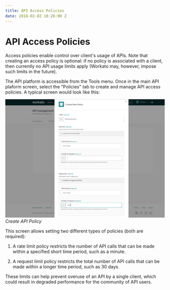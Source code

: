 ```yaml
---
title: API Access Policies
date: 2018-02-02 18:26:00 Z
---
```

# API Access Policies

Access policies enable control over client's usage of APIs. Note that
creating an access policy is optional:
if no policy is associated with a client, then currently no API
usage limits apply (Workato may, however, impose such limits in the
future).

The API platform is accessible from the Tools menu. Once in the main
API plaform screen, select the "Policies" tab to create and
manage API access policies. A typical screen would look like this:

![Create API Policy](/assets/images/api-mgmt/api-policy-create.png)
*Create API Policy*

This screen allows setting two different types of policies (both
are required):

1) A rate limit policy restricts the number of API calls that can be
made within a specified short time period, such as a minute.

2) A request limit policy restricts the total number of API calls that can
be made within a longer time period, such as 30 days.

These limits can help prevent overuse of an API by a single client, which could result in degraded performance for the community of API users.
